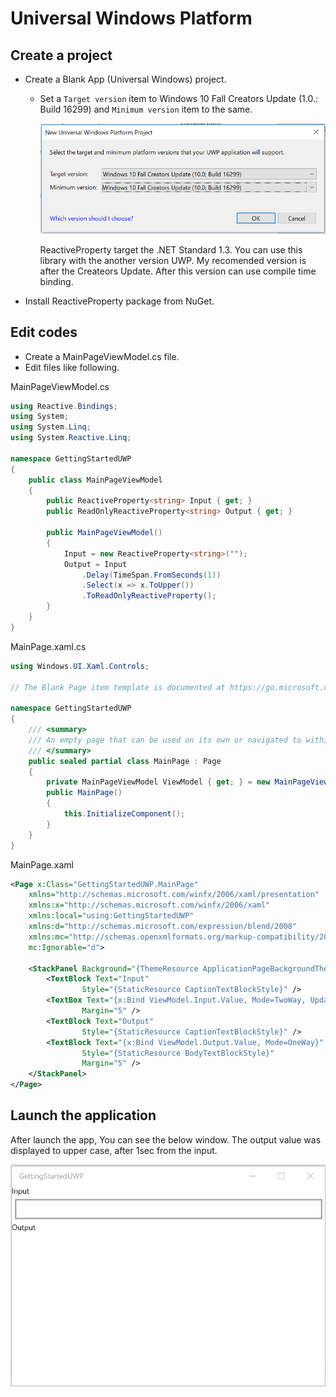 # Universal Windows Platform

## Create a project
- Create a Blank App (Universal Windows) project.
    - Set a `Target version` item to Windows 10 Fall Creators Update (1.0.: Build 16299) and `Minimum version` item to the same.

      ![Target version](images/uwp-target-version.png)
      
      ReactiveProperty target the .NET Standard 1.3. You can use this library with the another version UWP. My recomended version is after the Createors Update. After this version can use compile time binding.

- Install ReactiveProperty package from NuGet.

## Edit codes
- Create a MainPageViewModel.cs file.
- Edit files like following.

MainPageViewModel.cs
```cs
using Reactive.Bindings;
using System;
using System.Linq;
using System.Reactive.Linq;

namespace GettingStartedUWP
{
    public class MainPageViewModel
    {
        public ReactiveProperty<string> Input { get; }
        public ReadOnlyReactiveProperty<string> Output { get; }

        public MainPageViewModel()
        {
            Input = new ReactiveProperty<string>("");
            Output = Input
                .Delay(TimeSpan.FromSeconds(1))
                .Select(x => x.ToUpper())
                .ToReadOnlyReactiveProperty();
        }
    }
}
```

MainPage.xaml.cs
```cs
using Windows.UI.Xaml.Controls;

// The Blank Page item template is documented at https://go.microsoft.com/fwlink/?LinkId=402352&clcid=0x409

namespace GettingStartedUWP
{
    /// <summary>
    /// An empty page that can be used on its own or navigated to within a Frame.
    /// </summary>
    public sealed partial class MainPage : Page
    {
        private MainPageViewModel ViewModel { get; } = new MainPageViewModel();
        public MainPage()
        {
            this.InitializeComponent();
        }
    }
}
```

MainPage.xaml
```xml
<Page x:Class="GettingStartedUWP.MainPage"
    xmlns="http://schemas.microsoft.com/winfx/2006/xaml/presentation"
    xmlns:x="http://schemas.microsoft.com/winfx/2006/xaml"
    xmlns:local="using:GettingStartedUWP"
    xmlns:d="http://schemas.microsoft.com/expression/blend/2008"
    xmlns:mc="http://schemas.openxmlformats.org/markup-compatibility/2006"
    mc:Ignorable="d">

    <StackPanel Background="{ThemeResource ApplicationPageBackgroundThemeBrush}">
        <TextBlock Text="Input"
                Style="{StaticResource CaptionTextBlockStyle}" />
        <TextBox Text="{x:Bind ViewModel.Input.Value, Mode=TwoWay, UpdateSourceTrigger=PropertyChanged}"
                Margin="5" />
        <TextBlock Text="Output"
                Style="{StaticResource CaptionTextBlockStyle}" />
        <TextBlock Text="{x:Bind ViewModel.Output.Value, Mode=OneWay}"
                Style="{StaticResource BodyTextBlockStyle}"
                Margin="5" />
    </StackPanel>
</Page>
```

## Launch the application

After launch the app, You can see the below window.
The output value was displayed to upper case, after 1sec from the input.

![Launch the app](images/launch-uwp-app.gif)
